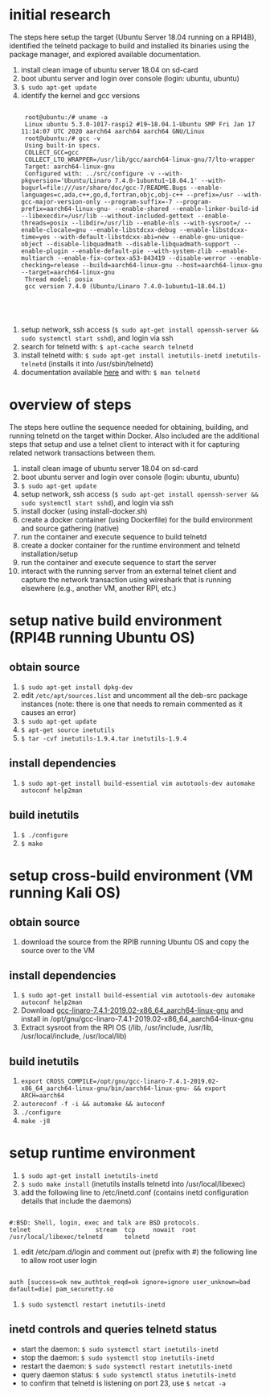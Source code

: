 # initial research
The steps here setup the target (Ubuntu Server 18.04 running on a RPI4B), identified the telnetd package to build and installed its binaries using the package manager, and explored available documentation.   
1. install clean image of ubuntu server 18.04 on sd-card
1. boot ubuntu server and login over console (login: ubuntu, ubuntu)
1. `$ sudo apt-get update`
1. identify the kernel and gcc versions
    <pre><code>
    root@ubuntu:/# uname -a
    Linux ubuntu 5.3.0-1017-raspi2 #19~18.04.1-Ubuntu SMP Fri Jan 17 11:14:07 UTC 2020 aarch64 aarch64 aarch64 GNU/Linux
    root@ubuntu:/# gcc -v
    Using built-in specs.
    COLLECT_GCC=gcc
    COLLECT_LTO_WRAPPER=/usr/lib/gcc/aarch64-linux-gnu/7/lto-wrapper
    Target: aarch64-linux-gnu
    Configured with: ../src/configure -v --with-pkgversion='Ubuntu/Linaro 7.4.0-1ubuntu1~18.04.1' --with-bugurl=file:///usr/share/doc/gcc-7/README.Bugs --enable-languages=c,ada,c++,go,d,fortran,objc,obj-c++ --prefix=/usr --with-gcc-major-version-only --program-suffix=-7 --program-prefix=aarch64-linux-gnu- --enable-shared --enable-linker-build-id --libexecdir=/usr/lib --without-included-gettext --enable-threads=posix --libdir=/usr/lib --enable-nls --with-sysroot=/ --enable-clocale=gnu --enable-libstdcxx-debug --enable-libstdcxx-time=yes --with-default-libstdcxx-abi=new --enable-gnu-unique-object --disable-libquadmath --disable-libquadmath-support --enable-plugin --enable-default-pie --with-system-zlib --enable-multiarch --enable-fix-cortex-a53-843419 --disable-werror --enable-checking=release --build=aarch64-linux-gnu --host=aarch64-linux-gnu --target=aarch64-linux-gnu
    Thread model: posix
    gcc version 7.4.0 (Ubuntu/Linaro 7.4.0-1ubuntu1~18.04.1)
</code></pre>
1. setup network, ssh access (`$ sudo apt-get install openssh-server && sudo systemctl start sshd`), and login via ssh
1. search for telnetd with: `$ apt-cache search telnetd`
1. install telnetd with: `$ sudo apt-get install inetutils-inetd inetutils-telnetd` (installs it into /usr/sbin/telnetd)
1. documentation available [here](https://www.gnu.org/software/inetutils/manual/html_node/) and with: `$ man telnetd`

# overview of steps
The steps here outline the sequence needed for obtaining, building, and running telnetd on the target within Docker.  Also included are the additional steps that setup and use a telnet client to interact with it for capturing related network transactions between them.
1. install clean image of ubuntu server 18.04 on sd-card
1. boot ubuntu server and login over console (login: ubuntu, ubuntu)
1. `$ sudo apt-get update`
1. setup network, ssh access (`$ sudo apt-get install openssh-server && sudo systemctl start sshd`), and login via ssh
1. install docker (using install-docker.sh)
1. create a docker container (using Dockerfile) for the build environment and source gathering (native)
1. run the container and execute sequence to build telnetd
1. create a docker container for the runtime environment and telnetd installation/setup
1. run the container and execute sequence to start the server
1. interact with the running server from an external telnet client and capture the network transaction using wireshark that is running elsewhere (e.g., another VM, another RPI, etc.)

# setup native build environment (RPI4B running Ubuntu OS)
## obtain source
1. `$ sudo apt-get install dpkg-dev`
1. edit `/etc/apt/sources.list` and uncomment all the deb-src package instances (note: there is one that needs to remain commented as it causes an error)
1. `$ sudo apt-get update`
1. `$ apt-get source inetutils`
1. `$ tar -cvf inetutils-1.9.4.tar inetutils-1.9.4`

## install dependencies
1. `$ sudo apt-get install build-essential vim autotools-dev automake autoconf help2man`

## build inetutils
1. `$ ./configure`
1. `$ make`

# setup cross-build environment (VM running Kali OS)
## obtain source
1. download the source from the RPIB running Ubuntu OS and copy the source over to the VM

## install dependencies
1. `$ sudo apt-get install build-essential vim autotools-dev automake autoconf help2man`
1. Download [gcc-linaro-7.4.1-2019.02-x86_64_aarch64-linux-gnu](https://releases.linaro.org/components/toolchain/binaries/7.4-2019.02/aarch64-linux-gnu) and install in /opt/gnu/gcc-linaro-7.4.1-2019.02-x86_64_aarch64-linux-gnu
1. Extract sysroot from the RPI OS (/lib, /usr/include, /usr/lib, /usr/local/include, /usr/local/lib)

## build inetutils
1. `export CROSS_COMPILE=/opt/gnu/gcc-linaro-7.4.1-2019.02-x86_64_aarch64-linux-gnu/bin/aarch64-linux-gnu- && export ARCH=aarch64`
1. `autoreconf -f -i && automake && autoconf`
1. `./configure`
1. `make -j8`

# setup runtime environment
1. `$ sudo apt-get install inetutils-inetd`
1. `$ sudo make install` (inetutils installs telnetd into /usr/local/libexec)
1. add the following line to /etc/inetd.conf (contains inetd configuration details that include the daemons)
<pre><code>
#:BSD: Shell, login, exec and talk are BSD protocols.
telnet                  stream  tcp     nowait  root    /usr/local/libexec/telnetd      telnetd
</code></pre>
1. edit /etc/pam.d/login and comment out (prefix with #) the following line to allow root user login
<pre><code>
auth [success=ok new_authtok_reqd=ok ignore=ignore user_unknown=bad default=die] pam_securetty.so
</code></pre>
1. `$ sudo systemctl restart inetutils-inetd`

## inetd controls and queries telnetd status
* start the daemon: `$ sudo systemctl start inetutils-inetd`
* stop the daemon: `$ sudo systemctl stop inetutils-inetd`
* restart the daemon: `$ sudo systemctl restart inetutils-inetd`
* query daemon status: `$ sudo systemctl status inetutils-inetd`
* to confirm that telnetd is listening on port 23, use `$ netcat -a`
